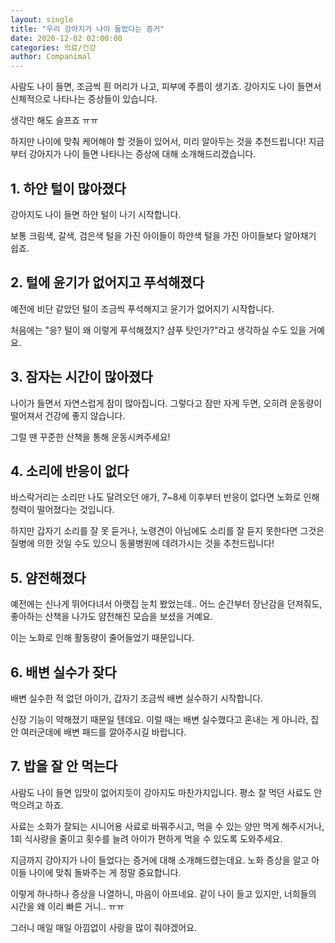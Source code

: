 ```yaml
---
layout: single
title: "우리 강아지가 나이 들었다는 증거"
date: 2020-12-02 02:00:00
categories: 의료/건강
author: Companimal
---
```


사람도 나이 들면, 조금씩 흰 머리가 나고, 피부에 주름이 생기죠. 강아지도 나이 들면서 신체적으로 나타나는 증상들이 있습니다.

생각만 해도 슬프죠 ㅠㅠ

하지만 나이에 맞춰 케어해야 할 것들이 있어서, 미리 알아두는 것을 추천드립니다! 지금부터 강아지가 나이 들면 나타나는 증상에 대해 소개해드리겠습니다.

## 1. 하얀 털이 많아졌다

강아지도 나이 들면 하얀 털이 나기 시작합니다.

보통 크림색, 갈색, 검은색 털을 가진 아이들이 하얀색 털을 가진 아이들보다 알아채기 쉽죠.

## 2. 털에 윤기가 없어지고 푸석해졌다

예전에 비단 같았던 털이 조금씩 푸석해지고 윤기가 없어지기 시작합니다.

처음에는 "응? 털이 왜 이렇게 푸석해졌지? 샴푸 탓인가?"라고 생각하실 수도 있을 거예요.

## 3. 잠자는 시간이 많아졌다

나이가 들면서 자연스럽게 잠이 많아집니다. 그렇다고 잠만 자게 두면, 오히려 운동량이 떨어져서 건강에 좋지 않습니다.

그럴 땐 꾸준한 산책을 통해 운동시켜주세요!

## 4. 소리에 반응이 없다

바스락거리는 소리만 나도 달려오던 애가, 7~8세 이후부터 반응이 없다면 노화로 인해 청력이 떨어졌다는 것입니다.

하지만 갑자기 소리를 잘 못 듣거나, 노령견이 아님에도 소리를 잘 듣지 못한다면 그것은 질병에 의한 것일 수도 있으니 동물병원에 데려가시는 것을 추천드립니다!

## 5. 얌전해졌다

예전에는 신나게 뛰어다녀서 아랫집 눈치 봤었는데.. 어느 순간부터 장난감을 던져줘도, 좋아하는 산책을 나가도 얌전해진 모습을 보셨을 거예요.

이는 노화로 인해 활동량이 줄어들었기 때문입니다.

## 6. 배변 실수가 잦다

배변 실수한 적 없던 아이가, 갑자기 조금씩 배변 실수하기 시작합니다.

신장 기능이 약해졌기 때문일 텐데요. 이럴 때는 배변 실수했다고 혼내는 게 아니라, 집 안 여러군데에 배변 패드를 깔아주시길 바랍니다.

## 7. 밥을 잘 안 먹는다

사람도 나이 들면 입맛이 없어지듯이 강아지도 마찬가지입니다. 평소 잘 먹던 사료도 안 먹으려고 하죠.

사료는 소화가 잘되는 시니어용 사료로 바꿔주시고, 먹을 수 있는 양만 먹게 해주시거나, 1회 식사량을 줄이고 횟수를 늘려 아이가 편하게 먹을 수 있도록 도와주세요.

지금까지 강아지가 나이 들었다는 증거에 대해 소개해드렸는데요. 노화 증상을 알고 아이들 나이에 맞춰 돌봐주는 게 정말 중요합니다.

이렇게 하나하나 증상을 나열하니, 마음이 아프네요. 같이 나이 들고 있지만, 너희들의 시간을 왜 이리 빠른 거니.. ㅠㅠ

그러니 매일 매일 아낌없이 사랑을 많이 줘야겠어요.
